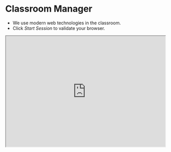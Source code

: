 <!SLIDE >
# Classroom Manager

* We use modern web technologies in the classroom.
* Click *Start Session* to validate your browser.

<iframe src="http://classroom.puppet.com/shell/login" width="100%" height="350" scrolling="no"></iframe>
